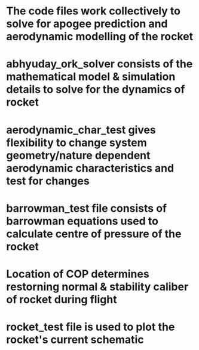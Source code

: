 # The code files work collectively to solve for apogee prediction and aerodynamic modelling of the rocket
# abhyuday_ork_solver consists of the mathematical model & simulation details to solve for the dynamics of rocket
# aerodynamic_char_test gives flexibility to change system geometry/nature dependent aerodynamic characteristics and test for changes
# barrowman_test file consists of barrowman equations used to calculate centre of pressure of the rocket
# Location of COP determines restorning normal & stability caliber of rocket during flight
# rocket_test file is used to plot the rocket's current schematic
